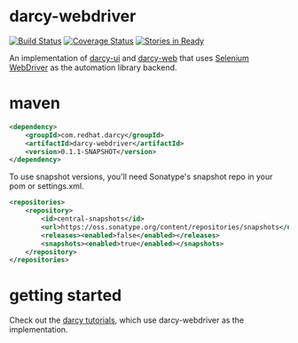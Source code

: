 darcy-webdriver
===============
[![Build Status](https://travis-ci.org/darcy-framework/darcy-webdriver.svg?branch=master)](https://travis-ci.org/darcy-framework/darcy-webdriver) [![Coverage Status](https://coveralls.io/repos/darcy-framework/darcy-webdriver/badge.png?branch=master)](https://coveralls.io/r/darcy-framework/darcy-webdriver?branch=master)
[![Stories in Ready](https://badge.waffle.io/darcy-framework/darcy-webdriver.png?label=ready&title=Ready)](https://waffle.io/darcy-framework/darcy-webdriver)

An implementation of [darcy-ui][1] and [darcy-web][2] that uses [Selenium WebDriver][3] as the automation library backend.

maven
=====

```xml
<dependency>
    <groupId>com.redhat.darcy</groupId>
    <artifactId>darcy-webdriver</artifactId>
    <version>0.1.1-SNAPSHOT</version>
</dependency>
```

To use snapshot versions, you'll need Sonatype's snapshot repo in your pom or settings.xml.

```xml
<repositories>
    <repository>
        <id>central-snapshots</id>
        <url>https://oss.sonatype.org/content/repositories/snapshots</url>
        <releases><enabled>false</enabled></releases>
        <snapshots><enabled>true</enabled></snapshots>
    </repository>
</repositories>
```

getting started
===============

Check out the [darcy tutorials][4], which use darcy-webdriver as the implementation.

 [1]: https://github.com/darcy-framework/darcy-ui
 [2]: https://github.com/darcy-framework/darcy-web
 [3]: http://docs.seleniumhq.org/
 [4]: https://www.gitbook.io/book/alechenninger/automating-applications-with-darcy
